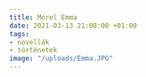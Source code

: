```yaml
---
title: Mórel Emma
date: 2021-03-13 21:08:00 +01:00
tags:
- novellák
- történetek
image: "/uploads/Emma.JPG"
---
```


